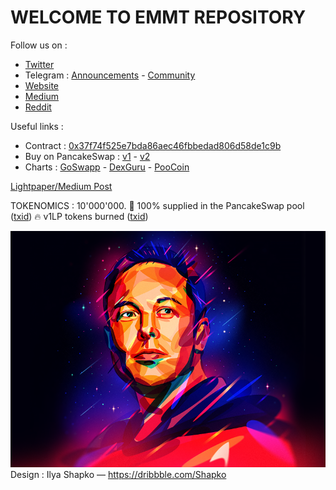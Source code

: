 # WELCOME TO EMMT REPOSITORY


Follow us on :
- [Twitter](https://twitter.com/elonmmt)
- Telegram : [Announcements](http://t.me/elonmmt) - [Community](http://t.me/emmtcommunity)
- [Website](https://emmtoken.com)
- [Medium](https://emmtoken.medium.com)
- [Reddit](https://www.reddit.com/user/EMMToken)

Useful links :
- Contract : [0x37f74f525e7bda86aec46fbbedad806d58de1c9b](https://bscscan.com/address/0x37f74f525e7bda86aec46fbbedad806d58de1c9b)
- Buy on PancakeSwap : [v1](https://v1exchange.pancakeswap.finance/#/swap?outputCurrency=0x37f74f525e7bda86aec46fbbedad806d58de1c9b) - [v2](https://exchange.pancakeswap.finance/#/swap?outputCurrency=0x37f74f525e7bda86aec46fbbedad806d58de1c9b)
- Charts : [GoSwapp](https://goswappcharts.web.app/?isbsc=true&tokenId=0x37f74f525e7bda86aec46fbbedad806d58de1c9b) - [DexGuru](https://dex.guru/token/0x37f74f525e7bda86aec46fbbedad806d58de1c9b-bsc) - [PooCoin](https://poocoin.app/tokens/0x37f74f525e7bda86aec46fbbedad806d58de1c9b)

[Lightpaper/Medium Post](https://emmtoken.medium.com/welcome-to-elon-musk-meme-token-community-a3301de5cc0a)

TOKENOMICS : 10'000'000.
🐳 100% supplied in the PancakeSwap pool ([txid](https://bscscan.com/tx/0xd088f42b617f6f9537738e67931d20f9f4c2dcd134b552ded77aec2709706785))
🔥 v1LP tokens burned ([txid](https://bscscan.com/tx/0x05f7ed6a4e1529082aec0b5b0a20fa229730306ac61d1174a4bffc24014991ef))



![alt text](https://github.com/TheCryptoGambit/EM_Meme_Token/blob/main/captain_musk1.webp?raw=true)
Design : Ilya Shapko — https://dribbble.com/Shapko
